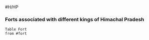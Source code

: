 #H/HP 
### Forts associated with different kings of Himachal Pradesh
```dataview
Table Fort
from #fort
```